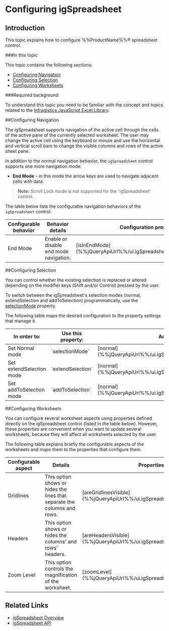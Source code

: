 ﻿<!--
|metadata|
{
    "fileName": "igspreadsheet-configuring",
    "controlName": "igSpreadsheet",
    "tags": [""]
}
|metadata|
-->

# Configuring igSpreadsheet

## Introduction

This topic explains how to configure %%ProductName%%® spreadsheet control.

###In this topic

This topic contains the following sections:

-   [Configuring Navigation](#configuring_navigation)
-   [Configuring Selection](#configuring_selection)
-   [Configuring Worksheets](#configuring_worksheets)

###Required background

To understand this topic you need to be familiar with the concept and topics related to the [Infragistics JavaScript Excel Library](javascript-excel-library.html).

##<a id="configuring_navigation"></a>Configuring Navigation

The igSpreadsheet supports navigation of the active cell through the cells of the active pane of the currently selected worksheet. The user may change the active cell using the keyboard or mouse and use the horizontal and vertical scroll bars to change the visible columns and rows of the active sheet pane.

In addition to the normal navigation behavior, the `igSpreadsheet` control supports one more navigation mode:

 - **End Mode** - in this mode the arrow keys are used to navigate adjacent cells with data.
 
 >**Note:** Scroll Lock mode is not supported for the 'igSpreadsheet' control.
 
 The table below lists the configurable navigation behaviors of the `igSpreadsheet` control.
 
 <table class="table">
	<thead>
		<tr>
			<th>Configurable behavior</th>
			<th>Behavior details</th>
			<th>Configuration properties</th>
		</tr>
	</thead>
	<tbody>
		<tr>
			<td>End Mode</td>
			<td>Enable or disable end mode navigation.</td>
			<td>[isInEndMode](%%jQueryApiUrl%%/ui.igSpreadsheet#options:isInEndMode)</td>
		</tr>
	</tbody>
</table>

##<a id="configuring_selection"></a>Configuring Selection

You can control whether the existing selection is replaced or altered depending on the modifier keys (Shift and/or Control) pressed by the user.

To switch between the igSpreadsheet's selection modes (normal, extendSelection and addToSelection) programmatically, use the [selectionMode](%%jQueryApiUrl%%/ui.igSpreadsheet#options:selectionMode) property.

The following table maps the desired configuration to the property settings that manage it.

<table class="table">
	<thead>
		<tr>
			<th>In order to:</th>
			<th>Use this property:</th>
			<th>And set it to:</th>
		</tr>
	</thead>
	<tbody>
		<tr>
			<td>Set Normal mode</td>
			<td>`selectionMode`</td>
			<td>[normal](%%jQueryApiUrl%%/ui.igSpreadsheet#options:selectionMode)</td>
		</tr>
		<tr>
			<td>Set extendSelection mode</td>
			<td>`extendSelection`</td>
			<td>[normal](%%jQueryApiUrl%%/ui.igSpreadsheet#options:selectionMode)</td>
		</tr>
		<tr>
			<td>Set addToSelection mode</td>
			<td>`addToSelection`</td>
			<td>[normal](%%jQueryApiUrl%%/ui.igSpreadsheet#options:selectionMode)</td>
		</tr>
	</tbody>
</table>

##<a id="configuring_worksheets"></a>Configuring Worksheets

You can configure several worksheet aspects using properties defined directly on the igSpreadsheet control (listed in the table below). However, these properties are convenient when you want to update several worksheets, because they will affect all worksheets selected by the user.

The following table explains briefly the configurable aspects of the worksheets and maps them to the properties that configure them.

<table class="table">
	<thead>
		<tr>
			<th>Configurable aspect</th>
			<th>Details</th>
			<th>Properties/Methods</th>
		</tr>
	</thead>
	<tbody>
		<tr>
			<td>Gridlines</td>
			<td>This option shows or hides the lines that separate the columns and rows.</td>
			<td>[areGridlinesVisible](%%jQueryApiUrl%%/ui.igSpreadsheet#options:areGridlinesVisible)</td>
		</tr>
		<tr>
			<td>Headers</td>
			<td>This option shows or hides the columns' and rows' headers.</td>
			<td>[areHeadersVisible](%%jQueryApiUrl%%/ui.igSpreadsheet#options:areHeadersVisible)</td>
		</tr>
		<tr>
			<td>Zoom Level</td>
			<td>This option controls the magnification of the worksheet.</td>
			<td>[zoomLevel](%%jQueryApiUrl%%/ui.igSpreadsheet#options:zoomLevel)</td>
		</tr>
	</tbody>
</table>

## Related Links
-   [igSpreadsheet Overview](igSpreadsheet-Overview.html)
-   [igSpreadsheet API](%%jQueryApiUrl%%/ui.igSpreadsheet)